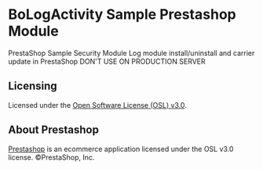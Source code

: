 # BoLogActivity Sample Prestashop Module

PrestaShop Sample Security Module
Log module install/uninstall and carrier update in PrestaShop
DON'T USE ON PRODUCTION SERVER

## Licensing

Licensed under the [Open Software License (OSL) v3.0](http://www.prestashop.com/en/osl-license).

## About Prestashop

[Prestashop](http://www.prestashop.com) is an ecommerce application licensed under the OSL v3.0 license. ©PrestaShop, Inc.

